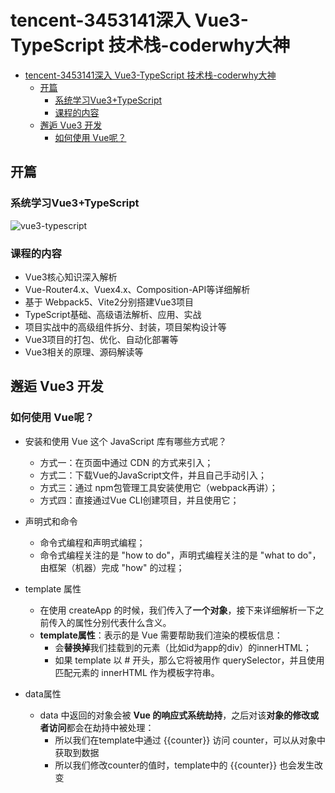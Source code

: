 <!--
 * @Description: 
 * @Author: alphapenng
 * @Github: 
 * @Date: 2023-12-03 06:52:42
 * @LastEditors: alphapenng
 * @LastEditTime: 2023-12-07 13:08:13
 * @FilePath: /balabala/content/vuejs/tencent-3453141深入 Vue3-TypeScript 技术栈-coderwhy大神.md
-->
# tencent-3453141深入 Vue3-TypeScript 技术栈-coderwhy大神

- [tencent-3453141深入 Vue3-TypeScript 技术栈-coderwhy大神](#tencent-3453141深入-vue3-typescript-技术栈-coderwhy大神)
  - [开篇](#开篇)
    - [系统学习Vue3+TypeScript](#系统学习vue3typescript)
    - [课程的内容](#课程的内容)
  - [邂逅 Vue3 开发](#邂逅-vue3-开发)
    - [如何使用 Vue呢？](#如何使用-vue呢)

## 开篇

### 系统学习Vue3+TypeScript

![vue3-typescript](https://alphapenng-1305651397.cos.ap-shanghai.myqcloud.com/uPic/202312031609395.webp)

### 课程的内容

- Vue3核心知识深入解析
- Vue-Router4.x、Vuex4.x、Composition-API等详细解析
- 基于 Webpack5、Vite2分别搭建Vue3项目
- TypeScript基础、高级语法解析、应用、实战
- 项目实战中的高级组件拆分、封装，项目架构设计等
- Vue3项目的打包、优化、自动化部署等
- Vue3相关的原理、源码解读等

## 邂逅 Vue3 开发

### 如何使用 Vue呢？

- 安装和使用 Vue 这个 JavaScript 库有哪些方式呢？
  - 方式一：在页面中通过 CDN 的方式来引入；
  - 方式二：下载Vue的JavaScript文件，并且自己手动引入；
  - 方式三：通过 npm包管理工具安装使用它（webpack再讲）；
  - 方式四：直接通过Vue CLI创建项目，并且使用它；

- 声明式和命令
  - 命令式编程和声明式编程；
  - 命令式编程关注的是 "how to do"，声明式编程关注的是 "what to do"，由框架（机器）完成 "how" 的过程；

- template 属性
  - 在使用 createApp 的时候，我们传入了**一个对象**，接下来详细解析一下之前传入的属性分别代表什么含义。
  - **template属性**：表示的是 Vue 需要帮助我们渲染的模板信息：
    - 会**替换掉**我们挂载到的元素（比如id为app的div）的innerHTML；
    - 如果 template 以 # 开头，那么它将被用作 querySelector，并且使用匹配元素的 innerHTML 作为模板字符串。

- data属性
  - data 中返回的对象会被 **Vue 的响应式系统劫持**，之后对该**对象的修改或者访问**都会在劫持中被处理：
    - 所以我们在template中通过 {{counter}} 访问 counter，可以从对象中获取到数据
    - 所以我们修改counter的值时，template中的 {{counter}} 也会发生改变

